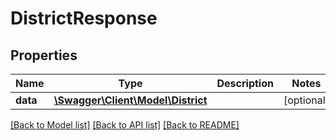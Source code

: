 # DistrictResponse

## Properties
Name | Type | Description | Notes
------------ | ------------- | ------------- | -------------
**data** | [**\Swagger\Client\Model\District**](District.md) |  | [optional] 

[[Back to Model list]](../../README.md#documentation-for-models) [[Back to API list]](../../README.md#documentation-for-api-endpoints) [[Back to README]](../../README.md)

